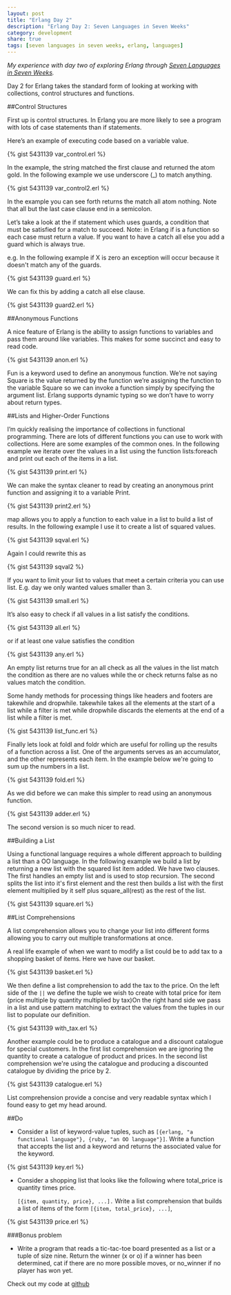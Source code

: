 ```yaml
---
layout: post
title: "Erlang Day 2"
description: "Erlang Day 2: Seven Languages in Seven Weeks"
category: development
share: true
tags: [seven languages in seven weeks, erlang, languages]
---
```


*My experience with day two of exploring Erlang through <a href="http://pragprog.com/book/btlang/seven-languages-in-seven-weeks" target="_blank">Seven Languages in Seven Weeks</a>.*

Day 2 for Erlang takes the standard form of looking at working with collections, control structures and functions. 

##Control Structures

First up is control structures. In Erlang  you are more likely to see a program with lots of case statements than if statements. 

Here’s an example of executing code based on a variable value. 

{% gist 5431139 var_control.erl %}

In the example, the string matched the first clause and returned the atom gold. In the following example we use underscore (_) to match anything.
 
{% gist 5431139 var_control2.erl %}

In the example you can see forth returns the match all atom nothing. Note that all but the last case clause end in a semicolon.

Let’s take a look at the if statement which uses guards, a condition that must be satisfied for a match to succeed. Note: in Erlang if is a function so each case must return a value. If you want to have a catch all else you add a guard which is always true. 

e.g. In the following example if X is zero an exception will occur because it doesn't match any  of the guards.

{% gist 5431139 guard.erl %}

We can fix this by adding a catch all else clause. 

{% gist 5431139 guard2.erl %}

##Anonymous Functions 

A nice feature of Erlang is the ability to assign functions to variables and pass them around like variables. This makes for some succinct and easy to read code.
 
{% gist 5431139 anon.erl %}

Fun is a keyword used to define an anonymous function. We’re not saying Square is the value returned by the function we’re assigning the function to the variable Square so we can invoke a function simply by specifying the argument list. Erlang supports dynamic typing so we don’t have to worry about return types.
 
##Lists and Higher-Order Functions

I’m quickly realising the importance of collections in functional programming. There are lots of different functions you can use to work with collections. Here are some examples of the common ones. In the following example we iterate over the values in a list using the function lists:foreach and print out each of the items in a list. 

{% gist 5431139 print.erl %}

We can make the syntax cleaner to read by creating an anonymous print function and assigning it to a variable Print. 

{% gist 5431139 print2.erl %}

map allows you to apply a function to each value in a list to build a list of results. In the following example I use it to create a list of squared values. 

{% gist 5431139 sqval.erl %}

Again I could rewrite this as 

{% gist 5431139 sqval2 %}

If you want to limit your list to values that meet a certain criteria you can use list. E.g. day we only wanted values smaller than 3. 

{% gist 5431139 small.erl %}

It’s also easy to check if all values in a list satisfy the conditions. 
 
{% gist 5431139 all.erl %}

or if at least one value satisfies the condition

{% gist 5431139 any.erl %}

An empty list returns true for an all check as all the values in the list match the condition as there are no values while the or check returns false as no values match the condition.

Some handy methods for processing things like headers and footers are takewhile and dropwhile. takewhile takes all the elements at the start of a list while a filter is met while dropwhile discards the elements at the end of a list while a filter is met.

{% gist 5431139 list_func.erl %}

Finally lets look at foldl and foldr which are useful for rolling up the results of a function across a list. One of the arguments serves as an accumulator, and the other represents each item. In the example below we're going to sum up the numbers in a list.
 
{% gist 5431139 fold.erl %}

As we did before we can make this simpler to read using an anonymous function. 

{% gist 5431139 adder.erl %}

The second version is so much nicer to read. 

##Building a List

Using a functional language requires a whole different approach to building a list than a OO language. In the following example we build a list by returning a new list with the squared list item added. We have two clauses. The first handles an empty list and is used to stop recursion. The second splits the list into it's first element and the rest then builds a list with the first element multiplied by it self plus square_all(rest) as the rest of the list.
 
{% gist 5431139 square.erl %}

##List Comprehensions

A list comprehension allows you to change your list into different forms allowing you to carry out multiple transformations at once.

A real life example of when we want to modify a list could be to add tax to a shopping basket of items. Here we have our basket.
 
{% gist 5431139 basket.erl %}

We then define a list comprehension to add the tax to the price. On the left side of the `||` we define the tuple we wish to create with total price for item (price multiple by quantity multiplied by tax)On the right hand side we pass in a list and use pattern matching to extract the values from the tuples in our list to populate our definition.
 
{% gist 5431139 with_tax.erl %}

Another example could be to produce a catalogue and a discount catalogue for special customers. In the first list comprehension we are ignoring the quantity to create a catalogue of product and prices. In the second list comprehension we're using the catalogue and producing a discounted catalogue by dividing the price by 2.
  
{% gist 5431139 catalogue.erl %}

List comprehension provide a concise and very readable syntax which I found easy to get my head around.

##Do

+ Consider a list of keyword-value tuples, such as `[{erlang, "a functional language"}, {ruby, "an OO language"}]`. Write a function that accepts the list and a keyword and returns the associated value for the keyword.

{% gist 5431139 key.erl %}

+ Consider a shopping list that looks like the following where total_price is quantity times price.

    `[{item, quantity, price}, ...].` Write a list comprehension that builds a list of items of the form `[{item, total_price}, ...]`, 

{% gist 5431139 price.erl %}

###Bonus problem

+ Write a program that reads a tic-tac-toe board presented as a list or a tuple of size nine. Return the winner (x or o) if a winner has been determined, cat if there are no more possible moves, or no_winner if no player has won yet.
 
Check out my code at <a href="https://github.com/heatherjc07/seven_languages_in_seven_days/tree/master/Erlang/Day2" target="_blank">github</a>

